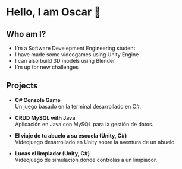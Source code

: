 # Hello, I am Oscar 👋

<!--
**Oscar-F-Herrera/Oscar-F-Herrera** is a ✨ _special_ ✨ repository because its `README.md` (this file) appears on your GitHub profile.

Here are some ideas to get you started:

- 🔭 I’m currently working on ...
- 🌱 I’m currently learning ...
- 👯 I’m looking to collaborate on ...
- 🤔 I’m looking for help with ...
- 💬 Ask me about ...
- 📫 How to reach me: ...
- 😄 Pronouns: ...
- ⚡ Fun fact: ...
-->

## Who am I?
- I'm a Software Develepment Engineering student
- I have made some videogames using Unity Engine
- I can also build 3D models using Blender
- I'm up for new challenges

## Projects

- **C# Console Game**  
  Un juego basado en la terminal desarrollado en C#.  
  

- **CRUD MySQL with Java**  
  Aplicación en Java con MySQL para la gestión de datos.  
  

- **El viaje de tu abuelo a su escuela (Unity, C#)**  
  Videojuego desarrollado en Unity sobre la aventura de un abuelo.  
  

- **Lucas el limpiador (Unity, C#)**  
  Videojuego de simulación donde controlas a un limpiador.  
  
